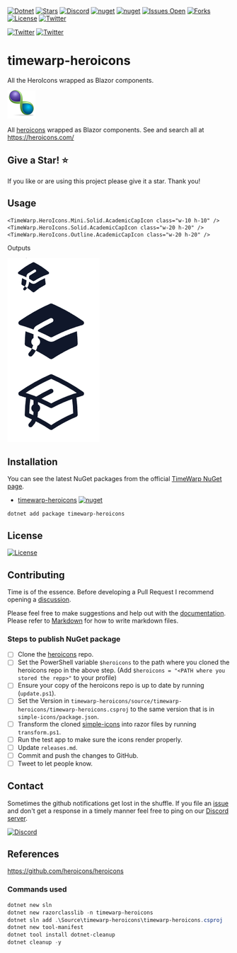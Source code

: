[![Dotnet](https://img.shields.io/badge/dotnet-6.0-blue)](https://dotnet.microsoft.com)
[![Stars](https://img.shields.io/github/stars/TimeWarpEngineering/timewarp-heroicons?logo=github)](https://github.com/TimeWarpEngineering/timewarp-heroicons)
[![Discord](https://img.shields.io/discord/715274085940199487?logo=discord)](https://discord.gg/7F4bS2T)
[![nuget](https://img.shields.io/nuget/v/timewarp-heroicons?logo=nuget)](https://www.nuget.org/packages/timewarp-heroicons/)
[![nuget](https://img.shields.io/nuget/dt/timewarp-heroicons?logo=nuget)](https://www.nuget.org/packages/timewarp-heroicons/)
[![Issues Open](https://img.shields.io/github/issues/TimeWarpEngineering/timewarp-heroicons?logo=github)](https://github.com/TimeWarpEngineering/timewarp-heroicons/issues)
[![Forks](https://img.shields.io/github/forks/TimeWarpEngineering/timewarp-heroicons)](https://github.com/TimeWarpEngineering/timewarp-heroicons)
[![License](https://img.shields.io/github/license/TimeWarpEngineering/timewarp-heroicons?logo=github)](https://unlicense.org)
[![Twitter](https://img.shields.io/twitter/url?style=social&url=https%3A%2F%2Fgithub.com%2FTimeWarpEngineering%2Ftimewarp-heroicons)](https://twitter.com/intent/tweet?url=https://github.com/TimeWarpEngineering/timewarp-heroicons)

[![Twitter](https://img.shields.io/twitter/follow/StevenTCramer.svg)](https://twitter.com/intent/follow?screen_name=StevenTCramer)
[![Twitter](https://img.shields.io/twitter/follow/TheFreezeTeam1.svg)](https://twitter.com/intent/follow?screen_name=TheFreezeTeam1)


# timewarp-heroicons
All the HeroIcons wrapped as Blazor components.

![TimeWarp Logo](assets/Logo.png)

All [heroicons](https://github.com/tailwindlabs/heroicons) wrapped as Blazor components.
See and search all at https://heroicons.com/

## Give a Star! :star:

If you like or are using this project please give it a star. Thank you!

## Usage

```razor
<TimeWarp.HeroIcons.Mini.Solid.AcademicCapIcon class="w-10 h-10" />
<TimeWarp.HeroIcons.Solid.AcademicCapIcon class="w-20 h-20" />
<TimeWarp.HeroIcons.Outline.AcademicCapIcon class="w-20 h-20" />
```

Outputs

![](assets/sample-output.png)  

## Installation

You can see the latest NuGet packages from the official [TimeWarp NuGet page](https://www.nuget.org/profiles/TimeWarp.Enterprises).

* [timewarp-heroicons](https://www.nuget.org/packages/timewarp-heroicons/) [![nuget](https://img.shields.io/nuget/v/timewarp-heroicons?logo=nuget)](https://www.nuget.org/packages/timewarp-heroicons/)

```console
dotnet add package timewarp-heroicons
```

## License

[![License](https://img.shields.io/github/license/TimeWarpEngineering/timewarp-heroicons?logo=github)](https://unlicense.org)

## Contributing

Time is of the essence.  Before developing a Pull Request I recommend opening a [discussion](https://github.com/TimeWarpEngineering/timewarp-heroicons/discussions).

Please feel free to make suggestions and help out with the [documentation](https://timewarpengineering.github.io/timewarp-heroicons/).
Please refer to [Markdown](http://daringfireball.net/projects/markdown/) for how to write markdown files.

### Steps to publish NuGet package

* [ ] Clone the [heroicons](https://github.com/tailwindlabs/heroicons) repo.
* [ ] Set the PowerShell variable `$heroicons` to the path where you cloned the heroicons repo in the above step. (Add `$heroicons = "<PATH where you stored the repp>"` to your profile)
* [ ] Ensure your copy of the heroicons repo is up to date by running (`update.ps1`).
* [ ] Set the Version in `timewarp-heroicons/source/timewarp-heroicons/timewarp-heroicons.csproj` to the same version that is in `simple-icons/package.json`.
* [ ] Transform the cloned [simple-icons](https://github.com/simple-icons/simple-icons) into razor files by running `transform.ps1`.
* [ ] Run the test app to make sure the icons render properly.
* [ ] Update `releases.md`.
* [ ] Commit and push the changes to GitHub.
* [ ] Tweet to let people know.

## Contact

Sometimes the github notifications get lost in the shuffle.  If you file an [issue](https://github.com/TimeWarpEngineering/timewarp-heroicons/issues) and don't get a response in a timely manner feel free to ping on our [Discord server](https://discord.gg/A55JARGKKP).

[![Discord](https://img.shields.io/discord/715274085940199487?logo=discord)](https://discord.gg/7F4bS2T)

## References

https://github.com/heroicons/heroicons

### Commands used

```PowerShell
dotnet new sln
dotnet new razorclasslib -n timewarp-heroicons
dotnet sln add .\Source\timewarp-heroicons\timewarp-heroicons.csproj
dotnet new tool-manifest
dotnet tool install dotnet-cleanup
dotnet cleanup -y
```